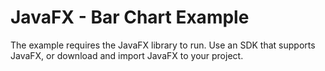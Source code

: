 # JavaFX - Bar Chart Example

The example requires the JavaFX library to run.
Use an SDK that supports JavaFX, or download and import JavaFX to your project.

